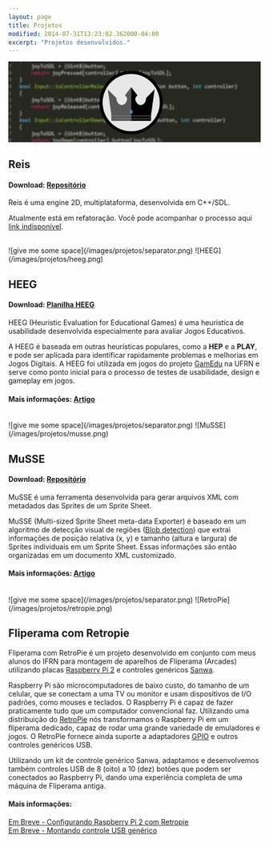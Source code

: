 ```yaml
---
layout: page
title: Projetos
modified: 2014-07-31T13:23:02.362000-04:00
excerpt: "Projetos desenvolvidos."
---
```

![Reis](/images/projetos/reis.png)

## Reis

#### Download: [Repositório](https://github.com/marcelomesmo/Reis)

Reis é uma engine 2D, multiplataforma, desenvolvida em C++/SDL.

Atualmente está em refatoração. Você pode acompanhar o processo aqui [link indisponível]().
  
<br>
![give me some space](/images/projetos/separator.png)  
![HEEG](/images/projetos/heeg.png)

## HEEG

#### Download: [Planilha HEEG](https://www.dropbox.com/s/oa2994znbaklmev/HEEG.pdf?dl=0)

HEEG (Heuristic Evaluation for Educational Games) é uma heurística de usabilidade desenvolvida especialmente para avaliar Jogos Educativos.

A HEEG é baseada em outras heurísticas populares, como a **HEP** e a **PLAY**, e pode ser aplicada para identificar rapidamente problemas e melhorias em Jogos Digitais. A HEEG foi utilizada em jogos do projeto [GamEdu](http://gamedu.net/) na UFRN e serve como ponto inicial para o processo de testes de usabilidade, design e gameplay em jogos.

#### Mais informações: [Artigo](http://sbgames.org/sbgames2015/anaispdf/computacao-short/147521.pdf)

<br>
![give me some space](/images/projetos/separator.png)  
![MuSSE](/images/projetos/musse.png)

## MuSSE

#### Download: [Repositório](https://github.com/marcelomesmo/MuSSE)

MuSSE é uma ferramenta desenvolvida para gerar arquivos XML com metadados das Sprites de um Sprite Sheet.

MuSSE (Multi-sized Sprite Sheet meta-data Exporter) é baseado em um algoritmo de detecção visual de regiões ([Blob detection](https://en.wikipedia.org/wiki/Blob_detection)) que extrai informações de posição relativa (x, y) e tamanho (altura e largura) de Sprites individuais em um Sprite Sheet. Essas informações são então organizadas em um documento XML customizado.

#### Mais informações: [Artigo](http://www.sbgames.org/sbgames2015/anaispdf/computacao-full/147508.pdf)
  
<br>
![give me some space](/images/projetos/separator.png)
![RetroPie](/images/projetos/retropie.png)

## Fliperama com Retropie

Fliperama com RetroPie é um projeto desenvolvido em conjunto com meus alunos do IFRN para montagem de aparelhos de Fliperama (Arcades) utilizando placas [Raspberry Pi 2](https://www.raspberrypi.org/products/raspberry-pi-2-model-b/) e controles genéricos [Sanwa](http://www.focusattack.com/sanwa-jlf-tprg-8ayt-sk-silent-microswitch-joystick/).  

Raspberry Pi são microcomputadores de baixo custo, do tamanho de um celular, que se conectam a uma TV ou monitor e usam dispositivos de I/O padrões, como mouses e teclados. O Raspberry Pi é capaz de fazer praticamente tudo que um computador convencional faz. Utilizando uma distribuição do [RetroPie](http://blog.petrockblock.com/retropie/) nós transformamos o Raspberry Pi em um fliperama dedicado, capaz de rodar uma grande variedade de emuladores e jogos. O RetroPie fornece ainda suporte a adaptadores [GPIO](http://blog.petrockblock.com/2012/10/21/the-retropie-gpio-adapter/) e outros controles genéricos USB.  

Utilizando um kit de controle genérico Sanwa, adaptamos e desenvolvemos também controles USB de 8 (oito) a 10 (dez) botões que podem ser conectados ao Raspberry Pi, dando uma experiência completa de uma máquina de Fliperama antiga.  

#### Mais informações:

[Em Breve - Configurando Raspberry Pi 2 com Retropie]()  
[Em Breve - Montando controle USB genérico]()
